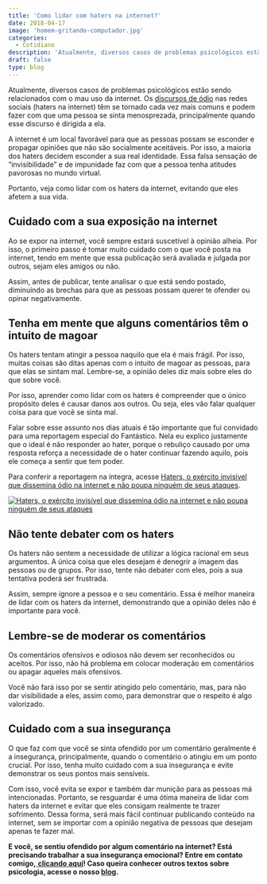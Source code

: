 ```yaml
---
title: 'Como lidar com haters na internet?'
date: 2018-04-17
image: 'homem-gritando-computador.jpg'
categories:
  - Cotidiano
description: 'Atualmente, diversos casos de problemas psicológicos estão sendo relacionados com o mau uso da internet. Os discursos de ódio, haters na internet...'
draft: false
type: blog
---
```


Atualmente, diversos casos de problemas psicológicos estão sendo relacionados com o mau uso da internet. Os [discursos de ódio](https://www.infoescola.com/direito/discurso-de-odio/) nas redes sociais (haters na internet) têm se tornado cada vez mais comuns e podem fazer com que uma pessoa se sinta menosprezada, principalmente quando esse discurso é dirigida a ela.

A internet é um local favorável para que as pessoas possam se esconder e propagar opiniões que não são socialmente aceitáveis. Por isso, a maioria dos haters decidem esconder a sua real identidade. Essa falsa sensação de “invisibilidade” e de impunidade faz com que a pessoa tenha atitudes pavorosas no mundo virtual.

Portanto, veja como lidar com os haters da internet, evitando que eles afetem a sua vida.

## **Cuidado com a sua exposição na internet**

Ao se expor na internet, você sempre estará suscetível à opinião alheia. Por isso, o primeiro passo é tomar muito cuidado com o que você posta na internet, tendo em mente que essa publicação será avaliada e julgada por outros, sejam eles amigos ou não.

Assim, antes de publicar, tente analisar o que está sendo postado, diminuindo as brechas para que as pessoas possam querer te ofender ou opinar negativamente.

## **Tenha em mente que alguns comentários têm o intuito de magoar**

Os haters tentam atingir a pessoa naquilo que ela é mais frágil. Por isso, muitas coisas são ditas apenas com o intuito de magoar as pessoas, para que elas se sintam mal. Lembre-se, a opinião deles diz mais sobre eles do que sobre você.

Por isso, aprender como lidar com os haters é compreender que o único propósito deles é causar danos aos outros. Ou seja, eles vão falar qualquer coisa para que você se sinta mal.

Falar sobre esse assunto nos dias atuais é tão importante que fui convidado para uma reportagem especial do Fantástico. Nela eu explico justamente que o ideal é não responder ao hater, porque o rebuliço causado por uma resposta reforça a necessidade de o hater continuar fazendo aquilo, pois ele começa a sentir que tem poder.

Para conferir a reportagem na íntegra, acesse [Haters, o exército invisível que dissemina ódio na internet e não poupa ninguém de seus ataques](https://g1.globo.com/fantastico/noticia/2021/09/05/haters-o-exercito-invisivel-que-dissemina-odio-na-internet-e-nao-poupa-ninguem-de-seus-ataques.ghtml).

[![Haters, o exército invisível que dissemina ódio na internet e não poupa ninguém de seus ataques](/blog/haters-o-exercito-invisivel-que-dissemina-odio-na-internet-e-nao-poupa-ninguem-de-seus-ataques.jpg)](https://g1.globo.com/fantastico/noticia/2021/09/05/haters-o-exercito-invisivel-que-dissemina-odio-na-internet-e-nao-poupa-ninguem-de-seus-ataques.ghtml)

## **Não tente debater com os haters**

Os haters não sentem a necessidade de utilizar a lógica racional em seus argumentos. A única coisa que eles desejam é denegrir a imagem das pessoas ou de grupos. Por isso, tente não debater com eles, pois a sua tentativa poderá ser frustrada.

Assim, sempre ignore a pessoa e o seu comentário. Essa é melhor maneira de lidar com os haters da internet, demonstrando que a opinião deles não é importante para você.

## **Lembre-se de moderar os comentários**

Os comentários ofensivos e odiosos não devem ser reconhecidos ou aceitos. Por isso, não há problema em colocar moderação em comentários ou apagar aqueles mais ofensivos.

Você não fará isso por se sentir atingido pelo comentário, mas, para não dar visibilidade a eles, assim como, para demonstrar que o respeito é algo valorizado.

## **Cuidado com a sua insegurança**

O que faz com que você se sinta ofendido por um comentário geralmente é a insegurança, principalmente, quando o comentário o atingiu em um ponto crucial. Por isso, tenha muito cuidado com a sua insegurança e evite demonstrar os seus pontos mais sensíveis.

Com isso, você evita se expor e também dar munição para as pessoas má intencionadas. Portanto, se resguardar é uma ótima maneira de lidar com haters da internet e evitar que eles consigam realmente te trazer sofrimento. Dessa forma, será mais fácil continuar publicando conteúdo na internet, sem se importar com a opinião negativa de pessoas que desejam apenas te fazer mal.

**E você, se sentiu ofendido por algum comentário na internet? Está precisando trabalhar a sua insegurança emocional? Entre em contato comigo,**[ **clicando aqui**](/contato/)**! Caso queira conhecer outros textos sobre psicologia, acesse o nosso [blog](/blog/).**
